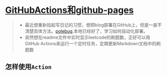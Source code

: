 # [GitHubActions和github-pages](https://github.com/dululu/notes/issues/2)

> - 最近想重新拾起写日记的习惯，想把blog部署在GitHub上，但是一直不清楚具体方法。[polebug](https://polebug.github.io/aboutme/),本地已经好了，学习如何自动化部署。
> - 突然想在readme文件中实时显示leetcode的刷题数，正好可以用GitHub Actions来运行一个定时任务，定期更新Markdown文档中的刷题数

## 怎样使用`Action`
